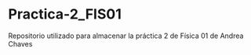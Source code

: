 # Practica-2_FIS01
Repositorio utilizado para almacenar la práctica 2 de Física 01 de Andrea Chaves
